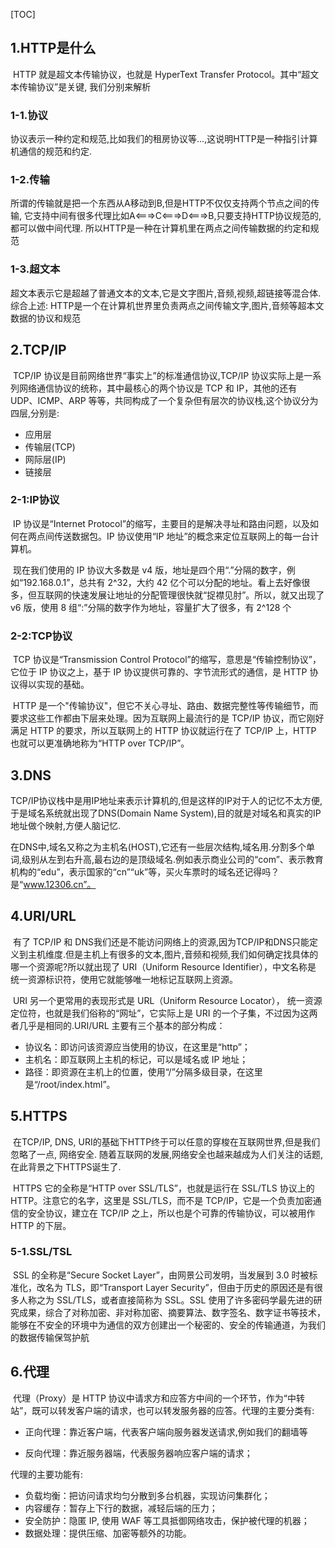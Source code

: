 [TOC]

## 1.HTTP是什么

​	HTTP 就是超文本传输协议，也就是 HyperText Transfer Protocol。其中“超文本传输协议”是关键, 我们分别来解析

### 1-1.协议
​	协议表示一种约定和规范,比如我们的租房协议等...,这说明HTTP是一种指引计算机通信的规范和约定.

### 1-2.传输
​	所谓的传输就是把一个东西从A移动到B,但是HTTP不仅仅支持两个节点之间的传输, 它支持中间有很多代理比如A<===>C<===>D<===>B,只要支持HTTP协议规范的,都可以做中间代理. 所以HTTP是一种在计算机里在两点之间传输数据的约定和规范

### 1-3.超文本
​	超文本表示它是超越了普通文本的文本,它是文字图片,音频,视频,超链接等混合体. 综合上述: HTTP是一个在计算机世界里负责两点之间传输文字,图片,音频等超本文数据的协议和规范



## 2.TCP/IP

​	TCP/IP 协议是目前网络世界“事实上”的标准通信协议,TCP/IP 协议实际上是一系列网络通信协议的统称，其中最核心的两个协议是 TCP 和 IP，其他的还有 UDP、ICMP、ARP 等等，共同构成了一个复杂但有层次的协议栈,这个协议分为四层,分别是:

- 应用层
- 传输层(TCP)
- 网际层(IP)
- 链接层

### 2-1:IP协议

​	IP 协议是“Internet Protocol”的缩写，主要目的是解决寻址和路由问题，以及如何在两点间传送数据包。IP 协议使用“IP 地址”的概念来定位互联网上的每一台计算机。

​	现在我们使用的 IP 协议大多数是 v4 版，地址是四个用“.”分隔的数字，例如“192.168.0.1”，总共有 2^32，大约 42 亿个可以分配的地址。看上去好像很多，但互联网的快速发展让地址的分配管理很快就“捉襟见肘”。所以，就又出现了 v6 版，使用 8 组“:”分隔的数字作为地址，容量扩大了很多，有 2^128 个

### 2-2:TCP协议

​	TCP 协议是“Transmission Control Protocol”的缩写，意思是“传输控制协议”，它位于 IP 协议之上，基于 IP 协议提供可靠的、字节流形式的通信，是 HTTP 协议得以实现的基础。

​	HTTP 是一个"传输协议"，但它不关心寻址、路由、数据完整性等传输细节，而要求这些工作都由下层来处理。因为互联网上最流行的是 TCP/IP 协议，而它刚好满足 HTTP 的要求，所以互联网上的 HTTP 协议就运行在了 TCP/IP 上，HTTP 也就可以更准确地称为“HTTP over TCP/IP”。



## 3.DNS

​	TCP/IP协议栈中是用IP地址来表示计算机的,但是这样的IP对于人的记忆不太方便,于是域名系统就出现了DNS(Domain Name System),目的就是对域名和真实的IP地址做个映射,方便人脑记忆.

​	在DNS中,域名又称之为主机名(HOST),它还有一些层次结构,域名用.分割多个单词,级别从左到右升高,最右边的是顶级域名.例如表示商业公司的“com”、表示教育机构的“edu”，表示国家的“cn”“uk”等，买火车票时的域名还记得吗？是“www.12306.cn”。



## 4.URI/URL

​	有了 TCP/IP 和 DNS我们还是不能访问网络上的资源,因为TCP/IP和DNS只能定义到主机维度.但是主机上有很多的文本,图片,音频和视频,我们如何确定找具体的哪一个资源呢?所以就出现了 URI（Uniform Resource Identifier），中文名称是 统一资源标识符，使用它就能够唯一地标记互联网上资源。

​	URI 另一个更常用的表现形式是 URL（Uniform Resource Locator）， 统一资源定位符，也就是我们俗称的“网址”，它实际上是 URI 的一个子集，不过因为这两者几乎是相同的.URI/URL 主要有三个基本的部分构成：

- 协议名：即访问该资源应当使用的协议，在这里是“http”；
- 主机名：即互联网上主机的标记，可以是域名或 IP 地址；
- 路径：即资源在主机上的位置，使用“/”分隔多级目录，在这里是“/root/index.html”。



## 5.HTTPS

​	在TCP/IP, DNS, URI的基础下HTTP终于可以任意的穿梭在互联网世界,但是我们忽略了一点, 网络安全. 随着互联网的发展,网络安全也越来越成为人们关注的话题,在此背景之下HTTPS诞生了.

​	HTTPS 它的全称是“HTTP over SSL/TLS”，也就是运行在 SSL/TLS 协议上的 HTTP。注意它的名字，这里是 SSL/TLS，而不是 TCP/IP，它是一个负责加密通信的安全协议，建立在 TCP/IP 之上，所以也是个可靠的传输协议，可以被用作 HTTP 的下层。

### 5-1.SSL/TSL

​	SSL 的全称是“Secure Socket Layer”，由网景公司发明，当发展到 3.0 时被标准化，改名为 TLS，即“Transport Layer Security”，但由于历史的原因还是有很多人称之为 SSL/TLS，或者直接简称为 SSL。SSL 使用了许多密码学最先进的研究成果，综合了对称加密、非对称加密、摘要算法、数字签名、数字证书等技术，能够在不安全的环境中为通信的双方创建出一个秘密的、安全的传输通道，为我们的数据传输保驾护航



## 6.代理

​	代理（Proxy）是 HTTP 协议中请求方和应答方中间的一个环节，作为“中转站”，既可以转发客户端的请求，也可以转发服务器的应答。代理的主要分类有:

- 正向代理：靠近客户端，代表客户端向服务器发送请求,例如我们的翻墙等

- 反向代理：靠近服务器端，代表服务器响应客户端的请求；

  

代理的主要功能有:

- 负载均衡：把访问请求均匀分散到多台机器，实现访问集群化；
- 内容缓存：暂存上下行的数据，减轻后端的压力；
- 安全防护：隐匿 IP, 使用 WAF 等工具抵御网络攻击，保护被代理的机器；
- 数据处理：提供压缩、加密等额外的功能。

